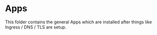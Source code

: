 # Apps

This folder contains the general Apps which are installed after things like Ingress / DNS / TLS are setup.

